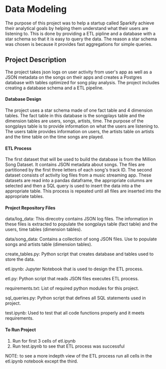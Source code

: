 # Data Modeling
The purpose of this project was to help a startup called Sparkify achieve their analytical goals by helping them understand what their users are listening to. This is done by providing a ETL pipline and a database with a star schema so that it is easy to query the data. The reason a star schema was chosen is because it provides fast aggregations for simple queries. 

## Project Description 
The project takes json logs on user activity from user's app as well as a JSON metadata on the songs on their apps and creates a Postgres database with tables optimized for song play analysis. The project includes creating a database schema and a ETL pipeline. 

#### Database Design 
The project uses a star schema made of one fact table and 4 dimension tables. The fact table in this database is the songplays table and the dimension tables are users, songs, artists, time. The purpose of the songplays table is to provide information on what the users are listening to. The users table provides information on users, the artists table on artists and the time table on the time songs are played.  

#### ETL Process 
The first dataset that will be used to build the database is from the Million Song Dataset. It contains JSON metadata about songs. The files are partitioned by the first three letters of each song's track ID. The second dataset consists of activity log files from a music streaming app. These datasets are read into a pandas dataframe, the appropriate columns are selected and then a SQL query is used to insert the data into a the appropriate table. This process is repeated until all files are inserted into the appropriate tables. 

#### Project Repository Files 
data/log_data: This direcotry contains JSON log files. The information in these files is extracted to populate the songplays table (fact table) and the users, time tables (dimension tables). 

data/song_data: Contains a collection of song JSON files. Use to populate songs and artists table (dimension tables). 

create_tables.py: Python script that creates database and tables used to store the data. 

etl.ipynb: Jupyter Notebook that is used to design the ETL process. 

etl.py: Python script that reads JSON files executes ETL process. 

requirements.txt: List of required python modules for this project. 

sql_queries.py: Python script that defines all SQL statements used in project. 

test.ipynb: Used to test that all code functions properly and it meets requirements. 

#### To Run Project 
1. Run for first 3 cells of etl.ipynb
2. Run test.ipynb to see that ETL process was successful 

NOTE: to see a more indepth view of the ETL process run all cells in the etl.ipynb notebook except the third. 
